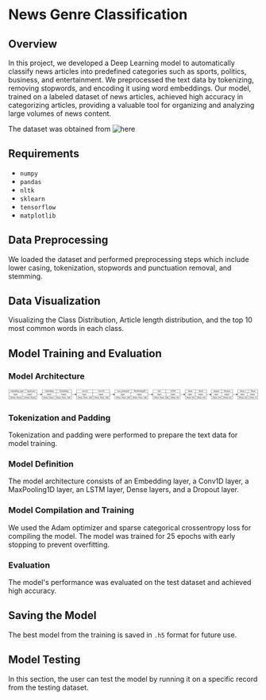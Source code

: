 # News Genre Classification

## Overview

In this project, we developed a Deep Learning model to automatically classify news articles into predefined categories such as sports, politics, business, and entertainment. We preprocessed the text data by tokenizing, removing stopwords, and encoding it using word embeddings. Our model, trained on a labeled dataset of news articles, achieved high accuracy in categorizing articles, providing a valuable tool for organizing and analyzing large volumes of news content.

The dataset was obtained from ![here](https://www.kaggle.com/datasets/amananandrai/ag-news-classification-dataset)

## Requirements

- `numpy`
- `pandas`
- `nltk`
- `sklearn`
- `tensorflow`
- `matplotlib`

## Data Preprocessing

We loaded the dataset and performed preprocessing steps which include lower casing, tokenization, stopwords and punctuation removal, and stemming.

## Data Visualization

Visualizing the Class Distribution, Article length distribution, and the top 10 most common words in each class.

## Model Training and Evaluation

### Model Architecture

![Model Architecture](Model_architecture.png)

### Tokenization and Padding

Tokenization and padding were performed to prepare the text data for model training.

### Model Definition

The model architecture consists of an Embedding layer, a Conv1D layer, a MaxPooling1D layer, an LSTM layer, Dense layers, and a Dropout layer.

### Model Compilation and Training

We used the Adam optimizer and sparse categorical crossentropy loss for compiling the model. The model was trained for 25 epochs with early stopping to prevent overfitting.

### Evaluation

The model's performance was evaluated on the test dataset and achieved high accuracy.

## Saving the Model

The best model from the training is saved in `.h5` format for future use.

## Model Testing

In this section, the user can test the model by running it on a specific record from the testing dataset.

